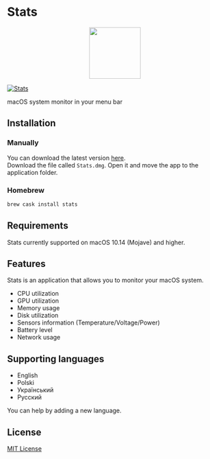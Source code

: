 # Stats

<a href="https://github.com/exelban/stats/releases"><p align="center"><img src="https://serhiy.s3.eu-central-1.amazonaws.com/Github_repo/stats/logo.png?raw=true" width="120"></p></a>

[![Stats](https://serhiy.s3.eu-central-1.amazonaws.com/Github_repo/stats/cover%3Fv1.6.0.png)](https://github.com/exelban/stats/releases)

macOS system monitor in your menu bar

## Installation
### Manually
You can download the latest version [here](https://github.com/exelban/stats/releases).  
Download the file called `Stats.dmg`. Open it and move the app to the application folder.

### Homebrew

```bash
brew cask install stats
```

## Requirements
Stats currently supported on macOS 10.14 (Mojave) and higher.

## Features
Stats is an application that allows you to monitor your macOS system. 

 - CPU utilization
 - GPU utilization
 - Memory usage
 - Disk utilization
 - Sensors information (Temperature/Voltage/Power)
 - Battery level
 - Network usage

## Supporting languages
- English
- Polski
- Український
- Русский

You can help by adding a new language.

## License
[MIT License](https://github.com/exelban/stats/blob/master/LICENSE)
